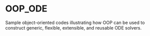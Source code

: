 # OOP_ODE
Sample object-oriented codes illustrating how OOP can be used to construct generic, flexible, extensible, and reusable ODE solvers.
